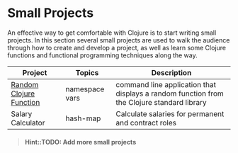 # Small Projects
An effective way to get comfortable with Clojure is to start writing small projects.  In this section several small projects are used to walk the audience through how to create and develop a project, as well as learn some Clojure functions and functional programming techniques along the way.


| Project                                            | Topics         | Description                                                                                |
|----------------------------------------------------|----------------|--------------------------------------------------------------------------------------------|
| [Random Clojure Function](random-clojure-function) | namespace vars | command line application that displays a random function from the Clojure standard library |
| Salary Calculator                                  | hash-map       | Calculate salaries for permanent and contract roles                                        |

> #### Hint::TODO: Add more small projects
